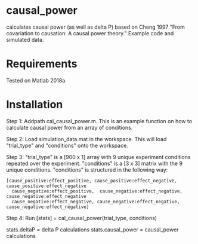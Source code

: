 # causal_power
calculates causal power (as well as delta P) based on Cheng 1997 "From covariation to causation: A causal power theory."
Example code and simulated data.

# Requirements
Tested on Matlab 2018a.

# Installation
Step 1: Addpath cal_causal_power.m. This is an example function on how to calculate causal power from an array of conditions. 

Step 2: Load simulation_data.mat in the workspace. This will load "trial_type" and "conditions" onto the workspace.

Step 3: "trial_type" is a [900 x 1] array with 9 unique experiment conditions repeated over the experiment. "conditions" is a [3 x 3] matrix with the 9 unique conditions. "conditions" is structured in the following way:

    [cause_positive:effect_positive, cause_positive:effect_negative, cause_positive:effect_negative
      cause_negative:effect_positive,  cause_negative:effect_negative, cause_negative:effect_negative
      cause_negative:effect_negative, cause_negative:effect_negative, cause_negative:effect_negative]
      
Step 4: Run [stats] = cal_causal_power(trial_type, conditions)

stats.deltaP = delta P calculations
stats.causal_power = causal_power calculations
